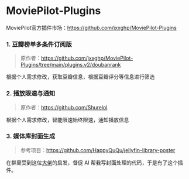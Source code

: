 # MoviePilot-Plugins
MoviePilot官方插件市场：https://github.com/jxxghp/MoviePilot-Plugins

### 1. 豆瓣榜单多条件订阅版
  > 原作者：https://github.com/jxxghp/MoviePilot-Plugins/tree/main/plugins.v2/doubanrank

  根据个人需求修改，获取豆瓣信息，根据豆瓣评分等信息进行筛选

### 2. 播放限速与通知
  > 原作者：https://github.com/Shurelol

  根据个人需求修改，智能限速始终限速，通知播放信息

### 3. 媒体库封面生成
  > 参考项目：https://github.com/HappyQuQu/jellyfin-library-poster

  在群里受到这位[大佬](https://github.com/HappyQuQu/jellyfin-library-poster)的启发，督促 AI 帮我写封面处理的代码，于是有了这个插件。